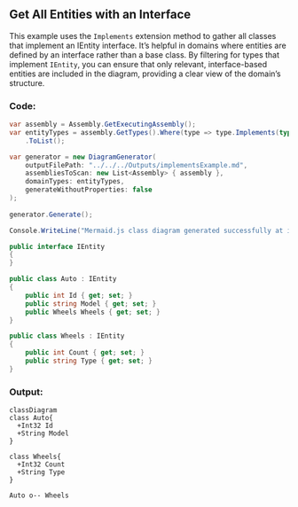## Get All Entities with an Interface
This example uses the `Implements` extension method to gather all classes that implement an IEntity interface.
It’s helpful in domains where entities are defined by an interface rather than a base class.
By filtering for types that implement `IEntity`, you can ensure that only relevant, interface-based entities are included in the diagram, providing a clear view of the domain’s structure.

### Code:
```cs
var assembly = Assembly.GetExecutingAssembly();
var entityTypes = assembly.GetTypes().Where(type => type.Implements(typeof(IEntity)))
    .ToList();

var generator = new DiagramGenerator(
    outputFilePath: "../../../Outputs/implementsExample.md",
    assembliesToScan: new List<Assembly> { assembly },
    domainTypes: entityTypes,
    generateWithoutProperties: false
);
    
generator.Generate();

Console.WriteLine("Mermaid.js class diagram generated successfully at implementsExample.md");

public interface IEntity
{
}

public class Auto : IEntity
{
    public int Id { get; set; }
    public string Model { get; set; }
    public Wheels Wheels { get; set; }
}

public class Wheels : IEntity
{
    public int Count { get; set; }
    public string Type { get; set; }
}
```

### Output:
```mermaid
classDiagram
class Auto{
  +Int32 Id
  +String Model
}

class Wheels{
  +Int32 Count
  +String Type
}

Auto o-- Wheels
```
